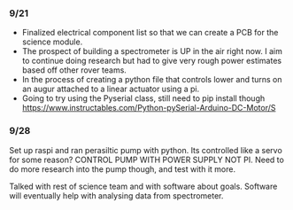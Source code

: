 ### 9/21
- Finalized electrical component list so that we can create a PCB for the science module.
- The prospect of building a spectrometer is UP in the air right now. I aim to continue doing research but
had to give very rough power estimates based off other rover teams.
- In the process of creating a python file that controls lower and turns on an augur attached to a linear actuator using a pi.
- Going to try using the Pyserial class, still need to pip install though
https://www.instructables.com/Python-pySerial-Arduino-DC-Motor/S

### 9/28
Set up raspi and ran perasiltic pump with python. Its controlled like a servo for some reason? CONTROL PUMP WITH 
POWER SUPPLY NOT PI. Need to do more research into the pump though, and test with it more.

Talked with rest of science team and with software about goals. Software will eventually help with analysing data from
spectrometer.